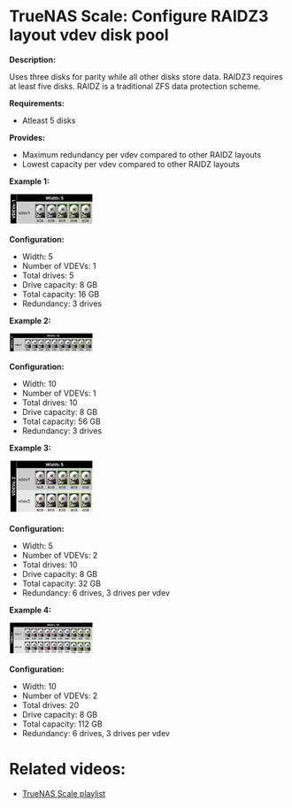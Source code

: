 # TrueNAS Scale: Configure RAIDZ3 layout vdev disk pool

<b>Description:</b>

Uses three disks for parity while all other disks store data. RAIDZ3 requires at least five disks. RAIDZ is a traditional ZFS data protection scheme.

<b>Requirements:</b>

* Atleast 5 disks

<b>Provides:</b>

* Maximum redundancy per vdev compared to other RAIDZ layouts
* Lowest capacity per vdev compared to other RAIDZ layouts

<b>Example 1:</b>

<img src="img/raidz3_1vdev_5wide.png" width=30% height=30%>

<b>Configuration:</b>

* Width: 5
* Number of VDEVs: 1
* Total drives: 5
* Drive capacity: 8 GB
* Total capacity: 16 GB
* Redundancy: 3 drives

<b>Example 2:</b>

<img src="img/raidz3_1vdev_10wide.png" width=30% height=30%>

<b>Configuration:</b>

* Width: 10
* Number of VDEVs: 1
* Total drives: 10
* Drive capacity: 8 GB
* Total capacity: 56 GB
* Redundancy: 3 drives

<b>Example 3:</b>

<img src="img/raidz3_2vdev_5wide.png" width=30% height=30%>

<b>Configuration:</b>

* Width: 5
* Number of VDEVs: 2
* Total drives: 10
* Drive capacity: 8 GB
* Total capacity: 32 GB
* Redundancy: 6 drives, 3 drives per vdev

<b>Example 4:</b>

<img src="img/raidz3_2vdev_10wide.png" width=30% height=30%>

<b>Configuration:</b>

* Width: 10
* Number of VDEVs: 2
* Total drives: 20
* Drive capacity: 8 GB
* Total capacity: 112 GB
* Redundancy: 6 drives, 3 drives per vdev

# Related videos:

* [TrueNAS Scale playlist](https://www.youtube.com/playlist?list=PLVncjTDMNQ4RKprjwzLtGYUwVLZe6INiH)
